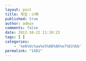 ```yaml
---
layout: post
title: 写生：小熊
published: true
author: admin
comments: false
date: 2012-10-22 11:10:23
tags: [ ]
categories:
    - '%e6%9c%aa%e5%88%86%e7%b1%bb'
permalink: "1481"
---
```


